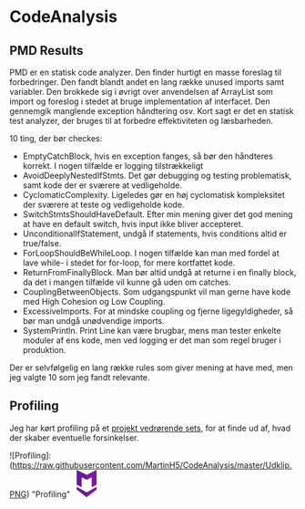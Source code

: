 # CodeAnalysis

## PMD Results

PMD er en statisk code analyzer. Den finder hurtigt en masse foreslag til forbedringer. Den fandt blandt andet en lang række unused imports samt variabler. Den brokkede sig i øvrigt over anvendelsen af ArrayList som import og foreslog i stedet at bruge implementation af interfacet. Den gennemgik manglende exception håndtering osv. Kort sagt er det en statisk test analyzer, der bruges til at forbedre effektiviteten og læsbarheden.

10 ting, der bør checkes: 

* EmptyCatchBlock, hvis en exception fanges, så bør den håndteres korrekt. I nogen tilfælde er logging tilstrækkeligt 
* AvoidDeeplyNestedIfStmts. Det gør debugging og testing problematisk, samt kode der er sværere at vedligeholde. 
* CyclomaticComplexity. Ligeledes gør en høj cyclomatisk kompleksitet der sværere at teste og vedligeholde kode. 
* SwitchStmtsShouldHaveDefault. Efter min mening giver det god mening at have en default switch, hvis input ikke bliver accepteret. 
* UnconditionalIfStatement, undgå if statements, hvis conditions altid er true/false. 
* ForLoopShouldBeWhileLoop. I nogen tilfælde kan man med fordel at lave while- i stedet for for-loop, for mere kortfattet kode. 
* ReturnFromFinallyBlock. Man bør altid undgå at returne i en finally block, da det i mangen tilfælde vil kunne gå uden om catches. 
* CouplingBetweenObjects. Som udgangspunkt vil man gerne have kode med High Cohesion og Low Coupling.
* ExcessiveImports. For at mindske coupling og fjerne ligegyldigheder, så bør man undgå unødvendige imports.
* SystemPrintln. Print Line kan være brugbar, mens man tester enkelte moduler af ens kode, men ved logging er det man som regel bruger i produktion. 

Der er selvfølgelig en lang række rules som giver mening at have med, men jeg valgte 10 som jeg fandt relevante. 

## Profiling

Jeg har kørt profiling på et [projekt vedrørende sets](https://github.com/MartinH5/ProgrammingWithSets/), for at finde ud af, hvad der skaber eventuelle forsinkelser. 

![Profiling]:(https://raw.githubusercontent.com/MartinH5/CodeAnalysis/master/Udklip.PNG) "Profiling"
![alt text](https://github.com/adam-p/markdown-here/raw/master/src/common/images/icon48.png "Logo Title Text 1")
